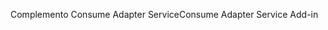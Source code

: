 <span data-ttu-id="c4b39-101">Complemento Consume Adapter Service</span><span class="sxs-lookup"><span data-stu-id="c4b39-101">Consume Adapter Service Add-in</span></span>